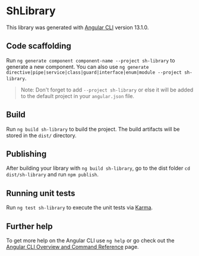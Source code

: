 # ShLibrary

This library was generated with [Angular CLI](https://github.com/angular/angular-cli) version 13.1.0.

## Code scaffolding

Run `ng generate component component-name --project sh-library` to generate a new component. You can also use `ng generate directive|pipe|service|class|guard|interface|enum|module --project sh-library`.
> Note: Don't forget to add `--project sh-library` or else it will be added to the default project in your `angular.json` file. 

## Build

Run `ng build sh-library` to build the project. The build artifacts will be stored in the `dist/` directory.

## Publishing

After building your library with `ng build sh-library`, go to the dist folder `cd dist/sh-library` and run `npm publish`.

## Running unit tests

Run `ng test sh-library` to execute the unit tests via [Karma](https://karma-runner.github.io).

## Further help

To get more help on the Angular CLI use `ng help` or go check out the [Angular CLI Overview and Command Reference](https://angular.io/cli) page.
